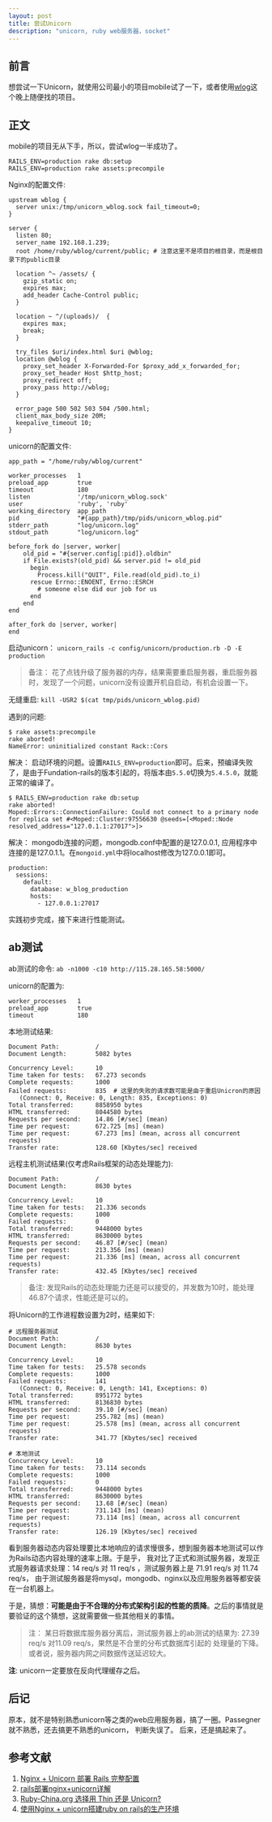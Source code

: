 ```yaml
---
layout: post
title: 尝试Unicorn
description: "unicorn, ruby web服务器，socket"
---
```


## 前言

想尝试一下Unicorn，就使用公司最小的项目mobile试了一下，或者使用[wlog](https://github.com/windy/wblog)这个晚上随便找的项目。

## 正文

mobile的项目无从下手，所以，尝试wlog一半成功了。

```
RAILS_ENV=production rake db:setup
RAILS_ENV=production rake assets:precompile
```

Nginx的配置文件: 

```
upstream wblog {
  server unix:/tmp/unicorn_wblog.sock fail_timeout=0;
}

server {
  listen 80;
  server_name 192.168.1.239;
  root /home/ruby/wblog/current/public; # 注意这里不是项目的根目录，而是根目录下的public目录

  location ^~ /assets/ {
    gzip_static on;
    expires max;
    add_header Cache-Control public;
  }

  location ~ ^/(uploads)/  {
    expires max;
    break;
  }

  try_files $uri/index.html $uri @wblog;
  location @wblog {
    proxy_set_header X-Forwarded-For $proxy_add_x_forwarded_for;
    proxy_set_header Host $http_host;
    proxy_redirect off;
    proxy_pass http://wblog;
  }

  error_page 500 502 503 504 /500.html;
  client_max_body_size 20M;
  keepalive_timeout 10;
}
```

unicorn的配置文件:

```
app_path = "/home/ruby/wblog/current"

worker_processes   1
preload_app        true
timeout            180
listen             '/tmp/unicorn_wblog.sock'
user               'ruby', 'ruby'
working_directory  app_path
pid                "#{app_path}/tmp/pids/unicorn_wblog.pid"
stderr_path        "log/unicorn.log"
stdout_path        "log/unicorn.log"

before_fork do |server, worker|
    old_pid = "#{server.config[:pid]}.oldbin"
    if File.exists?(old_pid) && server.pid != old_pid
      begin
        Process.kill("QUIT", File.read(old_pid).to_i)
      rescue Errno::ENOENT, Errno::ESRCH
        # someone else did our job for us
      end
    end
end

after_fork do |server, worker|
end
```

启动unicorn： `unicorn_rails -c config/unicorn/production.rb -D -E production`

> 备注： 花了点钱升级了服务器的内存，结果需要重启服务器，重启服务器时，发现了一个问题，unicorn没有设置开机自启动，有机会设置一下。

无缝重启: `kill -USR2 $(cat tmp/pids/unicorn_wblog.pid)`

遇到的问题: 

```
$ rake assets:precompile 
rake aborted!
NameError: uninitialized constant Rack::Cors
```

解决： 启动环境的问题。设置`RAILS_ENV=production`即可。后来，预编译失败了，是由于Fundation-rails的版本引起的，将版本由`5.5.0`切换为`5.4.5.0`，就能正常的编译了。

```
$ RAILS_ENV=production rake db:setup
rake aborted!
Moped::Errors::ConnectionFailure: Could not connect to a primary node for replica set #<Moped::Cluster:97556630 @seeds=[<Moped::Node resolved_address="127.0.1.1:27017">]>
```

解决： mongodb连接的问题，mongodb.conf中配置的是127.0.0.1, 应用程序中连接的是127.0.1.1。在`mongoid.yml`中将localhost修改为127.0.0.1即可。

```
production:
  sessions:
    default:
      database: w_blog_production
      hosts:
        - 127.0.0.1:27017
```

实践初步完成，接下来进行性能测试。

## ab测试

ab测试的命令: `ab -n1000 -c10 http://115.28.165.58:5000/`

unicorn的配置为: 

```
worker_processes   1
preload_app        true
timeout            180
```

本地测试结果: 


```
Document Path:          /
Document Length:        5082 bytes

Concurrency Level:      10
Time taken for tests:   67.273 seconds
Complete requests:      1000
Failed requests:        835  # 这里的失败的请求数可能是由于重启Unicron的原因
   (Connect: 0, Receive: 0, Length: 835, Exceptions: 0)
Total transferred:      8858950 bytes
HTML transferred:       8044580 bytes
Requests per second:    14.86 [#/sec] (mean)
Time per request:       672.725 [ms] (mean)
Time per request:       67.273 [ms] (mean, across all concurrent requests)
Transfer rate:          128.60 [Kbytes/sec] received
```

远程主机测试结果(仅考虑Rails框架的动态处理能力): 

```
Document Path:          /
Document Length:        8630 bytes

Concurrency Level:      10
Time taken for tests:   21.336 seconds
Complete requests:      1000
Failed requests:        0
Total transferred:      9448000 bytes
HTML transferred:       8630000 bytes
Requests per second:    46.87 [#/sec] (mean)
Time per request:       213.356 [ms] (mean)
Time per request:       21.336 [ms] (mean, across all concurrent requests)
Transfer rate:          432.45 [Kbytes/sec] received
```

> 备注: 发现Rails的动态处理能力还是可以接受的，并发数为10时，能处理46.87个请求，性能还是可以的。

将Unicorn的工作进程数设置为2时，结果如下: 

```
# 远程服务器测试
Document Path:          /
Document Length:        8630 bytes

Concurrency Level:      10
Time taken for tests:   25.578 seconds
Complete requests:      1000
Failed requests:        141
   (Connect: 0, Receive: 0, Length: 141, Exceptions: 0)
Total transferred:      8951772 bytes
HTML transferred:       8136830 bytes
Requests per second:    39.10 [#/sec] (mean)
Time per request:       255.782 [ms] (mean)
Time per request:       25.578 [ms] (mean, across all concurrent requests)
Transfer rate:          341.77 [Kbytes/sec] received

# 本地测试
Concurrency Level:      10
Time taken for tests:   73.114 seconds
Complete requests:      1000
Failed requests:        0
Total transferred:      9448000 bytes
HTML transferred:       8630000 bytes
Requests per second:    13.68 [#/sec] (mean)
Time per request:       731.143 [ms] (mean)
Time per request:       73.114 [ms] (mean, across all concurrent requests)
Transfer rate:          126.19 [Kbytes/sec] received
```

看到服务器动态内容处理要比本地响应的请求慢很多，想到服务器本地测试可以作为Rails动态内容处理的速率上限。于是乎，
我对比了正式和测试服务器，发现正式服务器请求处理：14 req/s 对 11 req/s ，测试服务器上是 71.91 req/s 对 11.74 req/s， 
由于测试服务器是将mysql，mongodb、nginx以及应用服务器等都安装在一台机器上。

于是，猜想：**可能是由于不合理的分布式架构引起的性能的质降**。之后的事情就是要验证的这个猜想，这就需要做一些其他相关的事情。

> 注： 某日将数据库服务器分离后，测试服务器上的ab测试的结果为: 27.39 req/s 对11.09 req/s，果然是不合里的分布式数据库引起的
> 处理量的下降。或者说，服务器内网之间数据传送延迟较大。

**注**: unicorn一定要放在反向代理缓存之后。

## 后记

原本，就不是特别熟悉unicorn等之类的web应用服务器，搞了一圈。Passegner就不熟悉，还去搞更不熟悉的unicorn，
判断失误了。 后来，还是搞起来了。

## 参考文献

1. [Nginx + Unicorn 部署 Rails 完整配置](http://blog.csdn.net/menxu_work/article/details/17077617)
2. [rails部署nginx+unicorn详解](http://www.mojidong.com/rails/2013/04/20/rails-nginx-unicorn/)
2. [Ruby-China.org 选择用 Thin 还是 Unicorn?](https://ruby-china.org/topics/35)
3. [使用Nginx + unicorn搭建ruby on rails的生产环境](http://my.oschina.net/mogralee/blog/299890)
